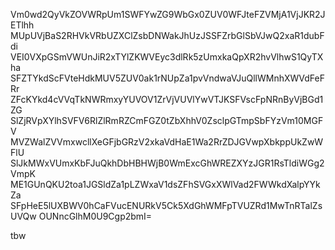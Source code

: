 Vm0wd2QyVkZOVWRpUm1SWFYwZG9WbGx0ZUV0WFJteFZVMjA1VjJKR2JETlhh
MUpUVjBaS2RHVkVRbUZXClZsbDNWakJhUzJSSFZrbGlSbVJwQ2xaR1dubFdi
VEI0VXpGSmVWUnJiR2xTYlZKWVEyc3dlRk5zUmxkaQpXR2hvVlhwS1QyTXha
SFZTYkdScFVteHdkMUV5ZUV0ak1rNUpZa1pvVndwaVJuQllWMnhXWVdFeFRr
ZFcKYkd4cVVqTkNWRmxyYUVOV1ZrVjVUVlYwVTJKSFVscFpNRnByVjBGd1ZG
SlZjRVpXYlhSVFV6RlZlRmRZCmFGZ0tZbXhhV0ZsclpGTmpSbFYzVm10MGFV
MVZWalZVVmxwcllXeGFjbGRzV2xkaVdHaE1Wa2RrZDJGVwpXbkppUkZwWFlU
SlJkMWxVUmxKbFJuQkhDbHBHWjB0WmExcGhWREZXYzJGR1RsTldiWGg2VmpK
ME1GUnQKU2toa1JGSldZa1pLZWxaV1dsZFhSVGxXWlVad2FWWkdXalpYYkZa
SFpHeE5lUXBWV0hCaFVucENURkV5Ck5XdGhWMFpTVUZRd1MwTnRTalZsUVQw
OUNncGlhM0U9Cgp2bmI=

tbw